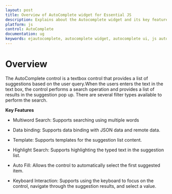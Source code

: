 ```yaml
---
layout: post
title: Overview of AutoComplete widget for Essential JS 
description: Explains about the Autocomplete widget and its key features
platform: js
control: AutoComplete
documentation: ug
keywords: ejautocomplete, autocomplete widget, autocomplete ui, js autocomplete, jquery autocomplete, web autocomplete, ej autocomplete, essential javascript autocomplete,
---
```


# Overview

The AutoComplete control is a textbox control that provides a list of suggestions based on the user query.When the users enters the text in the text box, the control performs a search operation and provides a list of results in the suggestion pop up. There are several filter types available to perform the search.

**Key Features**

* Multiword Search: Supports searching using multiple words

* Data binding: Supports data binding with JSON data and remote data.

* Template: Supports templates for the suggestion list content.

* Highlight Search: Supports highlighting the typed text in the suggestion list.

* Auto Fill: Allows the control to automatically select the first suggested item.

* Keyboard Interaction: Supports using the keyboard to focus on the control, navigate through the suggestion results, and select a value.



